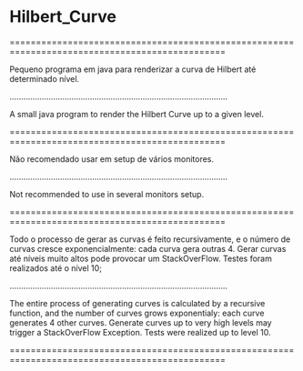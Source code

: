 # Hilbert_Curve
===============================================================================================

Pequeno programa em java para renderizar a curva de Hilbert até determinado nível. 

...............................................................................................

A small java program to render the Hilbert Curve up to a given level.

===============================================================================================

Não recomendado usar em setup de vários monitores.

...............................................................................................

Not recommended to use in several monitors setup.

===============================================================================================

Todo o processo de gerar as curvas é feito recursivamente, e o número de curvas cresce
exponencialmente: cada curva gera outras 4. Gerar curvas até níveis muito altos pode provocar
um StackOverFlow. Testes foram realizados até o nível 10;

...............................................................................................

The entire process of generating curves is calculated by a recursive function, and the number
of curves grows exponentialy: each curve generates 4 other curves. Generate curves up to very
high levels may trigger a StackOverFlow Exception. Tests were realized up to level 10.

===============================================================================================
